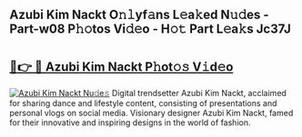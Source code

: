 ## Azubi Kim Nackt O𝚗𝚕yf𝚊ns L𝚎a𝚔ed N𝚞𝚍es - Part-w08 P𝚑𝚘tos Vi𝚍𝚎o - H𝚘𝚝 Part L𝚎a𝚔s Jc37J

# <h2><a href="http://kfc5c1.oniu.top/?m=Azubi+Kim+Nackt">🔗👉 🔴 Azubi Kim Nackt P𝚑ot𝚘𝚜 V𝚒d𝚎o</a></h2>

[![Azubi Kim Nackt Nu𝚍e𝚜](https://i.imgur.com/0qMVB7G.gif)](http://kfc5c1.oniu.top/?m=Azubi+Kim+Nackt)
Digital trendsetter Azubi Kim Nackt, acclaimed for sharing dance and lifestyle content, consisting of presentations and personal vlogs on social media. Visionary designer Azubi Kim Nackt, famed for their innovative and inspiring designs in the world of fashion.  

